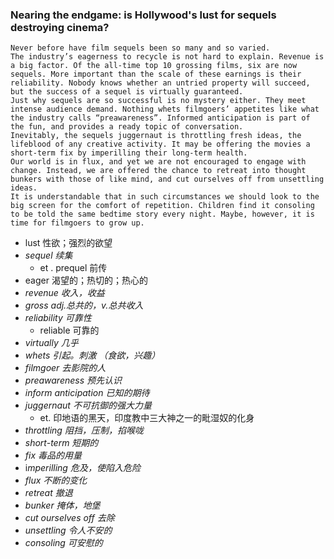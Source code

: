 ### Nearing the endgame: is Hollywood's lust for sequels destroying cinema?

```
Never before have film sequels been so many and so varied.
The industry’s eagerness to recycle is not hard to explain. Revenue is a big factor. Of the all-time top 10 grossing films, six are now sequels. More important than the scale of these earnings is their reliability. Nobody knows whether an untried property will succeed, but the success of a sequel is virtually guaranteed.
Just why sequels are so successful is no mystery either. They meet intense audience demand. Nothing whets filmgoers’ appetites like what the industry calls “preawareness”. Informed anticipation is part of the fun, and provides a ready topic of conversation.
Inevitably, the sequels juggernaut is throttling fresh ideas, the lifeblood of any creative activity. It may be offering the movies a short-term fix by imperilling their long-term health.
Our world is in flux, and yet we are not encouraged to engage with change. Instead, we are offered the chance to retreat into thought bunkers with those of like mind, and cut ourselves off from unsettling ideas.
It is understandable that in such circumstances we should look to the big screen for the comfort of repetition. Children find it consoling to be told the same bedtime story every night. Maybe, however, it is time for filmgoers to grow up.
```

- lust 性欲；强烈的欲望
- *sequel 续集*
	- et . prequel 前传
- eager 渴望的；热切的；热心的
- *revenue 收入，收益*
- *gross adj.总共的，v.总共收入*
- *reliability 可靠性*
  - reliable 可靠的
- *virtually 几乎*
- *whets 引起。刺激 （食欲，兴趣）*
- *filmgoer 去影院的人*
- *preawareness 预先认识*
- *inform anticipation 已知的期待*
- *juggernaut  不可抗御的强大力量*
  - et. 印地语的黑天，印度教中三大神之一的毗湿奴的化身
- *throttling 阻挡，压制，掐喉咙*
- *short-term 短期的*
- *fix 毒品的用量*
- i*mperilling 危及，使陷入危险*
- *flux 不断的变化*
- *retreat 撤退*
- *bunker 掩体，地堡*
- *cut ourselves off 去除*
- *unsettling 令人不安的*
- *consoling 可安慰的*
